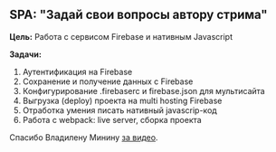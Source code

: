 ## SPA: "Задай свои вопросы автору стрима"

**Цель:** Работа с сервисом Firebase и нативным Javascript 

**Задачи:**

1. Аутентификация на Firebase
2. Сохранение и получение данных с Firebase
3. Конфигурирование .firebaserc и firebase.json для мультисайта
4. Выгрузка (deploy) проекта на multi hosting Firebase
5. Отработка умения писать нативный javascrip-код
6. Работа с webpack: live server, сборка проекта


Спасибо Владилену Минину [за видео](https://www.youtube.com/watch?v=KS2ngnRAKlg).
